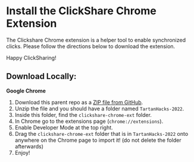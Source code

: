 # Install the ClickShare Chrome Extension

The Clickshare Chrome extension is a helper tool to enable synchronized clicks.
Please follow the directions below to download the extension.

Happy ClickSharing!

## Download Locally: 
**Google Chrome**
1. Download this parent repo as a [ZIP file from GitHub](https://github.com/mzhou08/TartanHacks-2022/archive/refs/heads/main.zip).
2. Unzip the file and you should have a folder named `TartanHacks-2022`.
3. Inside this folder, find the `clickshare-chrome-ext` folder.
4. In Chrome go to the extensions page (`chrome://extensions`).
5. Enable Developer Mode at the top right.
6. Drag the `clickshare-chrome-ext` folder that is in `TartanHacks-2022` onto anywhere on the Chrome page to import it! (do not delete the folder afterwards)
7. Enjoy!
